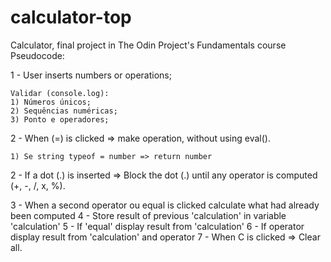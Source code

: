 # calculator-top
Calculator, final project in The Odin Project's Fundamentals course
Pseudocode:

1 - User inserts numbers or operations;

    Validar (console.log): 
    1) Números únicos;
    2) Sequências numéricas;
    3) Ponto e operadores;

2 - When (=) is clicked => make operation, without using eval().

    1) Se string typeof = number => return number


2 - If a dot (.) is inserted => Block the dot (.) until any operator is computed (+, -, /, x, %).

    


3 - When a second operator ou equal is clicked calculate what had already been computed
4 - Store result of previous 'calculation' in variable 'calculation'
5 - If 'equal' display result from 'calculation'
6 - If operator display result from 'calculation' and operator
7 - When C is clicked => Clear all.